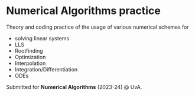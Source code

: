 # Numerical Algorithms practice

Theory and coding practice of the usage of various numerical schemes for 
- solving linear systems
- LLS
- Rootfinding
- Optimization
- Interpolation
- Integration/Differentiation
- ODEs

Submitted for **Numerical Algorithms** (2023-24) @ UvA.
